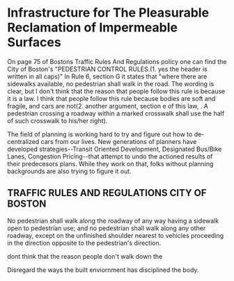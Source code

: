# Infrastructure for The Pleasurable Reclamation of Impermeable Surfaces

On page 75 of Bostons Traffic Rules And Regulations policy one can find the City of Boston's "PEDESTRIAN CONTROL RULES.(1. yes the header is written in all caps)" In Rule 6, section G it states that "where there are sidewalks available, no pedestrian shall walk in the road. The wording is clear, but I don't think that the reason that people follow this rule is because it is a law. I think that people follow this rule because bodies are soft and fragile, and cars are not(2. another argument, section e of this law, . A pedestrian crossing a roadway within a marked crosswalk shall use the half of such crosswalk to his/her right).  

The field of planning is working hard to try and figure out how to de-centralized cars from our lives. New generations of planners have developed strategies--Transit Oriented Development, Designated Bus/Bike Lanes, Congestion Pricing--that attempt to undo the actioned results of their predecesors plans. While they work on that, folks without planning backgrounds are also trying to figure it out. 




## TRAFFIC RULES AND REGULATIONS CITY OF BOSTON 
No pedestrian shall walk along the roadway of any way having a sidewalk open to pedestrian use; and no pedestrian shall walk along any other roadway, except on the unfinished shoulder nearest to vehicles proceeding in the direction opposite to the pedestrian's direction. 


dont think that the reason people don't walk down the 






Disregard the ways the built enviornment has disciplined the body. 

